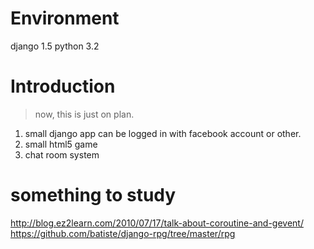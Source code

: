 # Environment

django 1.5
python 3.2


# Introduction

>now, this is just on plan.
1. small django app can be logged in with facebook account or other.
2. small html5 game
3. chat room system


# something to study
http://blog.ez2learn.com/2010/07/17/talk-about-coroutine-and-gevent/
https://github.com/batiste/django-rpg/tree/master/rpg